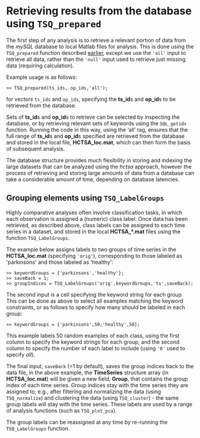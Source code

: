 # Retrieving results from the database using `TSQ_prepared`

The first step of any analysis is to retrieve a relevant portion of data from the *mySQL* database to local Matlab files for analysis.
This is done using the `TSQ_prepared` function described [earlier](retrieving_to_compute.md), except we use the `'all'` input to retrieve all data, rather than the `'null'` input used to retrieve just missing data (requiring calculation).

Example usage is as follows:

    >> TSQ_prepared(ts_ids, op_ids,'all');

for vectors `ts_ids` and `op_ids`, specifying the **ts\_id**s and **op\_id**s to be retrieved from the database.

Sets of **ts_id**s and **op_id**s to retrieve can be selected by inspecting the database, or by retrieving relevant sets of keywords using the `SQL_getids` function.
Running the code in this way, using the ‘all’ tag, ensures that the full range of **ts\_id**s and **op\_id**s specified are retrieved from the database and stored in the local file, **HCTSA_loc.mat**, which can then form the basis of subsequent analysis.

The database structure provides much flexibility in storing and indexing the large datasets that can be analyzed using the *hctsa* approach, however the process of retrieving and storing large amounts of data from a database can take a considerable amount of time, depending on database latencies.

## Grouping elements using `TSQ_LabelGroups`
<!--{#sec:grouping_variables}-->

Highly comparative analyses often involve classification tasks, in which each observation is assigned a (numeric) class label.
Once data has been retrieved, as described above, class labels can be assigned to each time series in a dataset, and stored in the local **HCTSA_*.mat** files using the function `TSQ_LabelGroups`.

The example below assigns labels to two groups of time series in the **HCTSA_loc.mat** (specifying `'orig'`), corresponding to those labeled as 'parkinsons' and those labeled as 'healthy':

    >> keywordGroups = {'parkinsons','healthy'};
    >> saveBack = 1;
    >> groupIndices = TSQ_LabelGroups('orig',keywordGroups,'ts',saveBack);

The second input is a cell specifying the keyword string for each group.
This can be done as above to select all examples matching the keyword constraints, or as follows to specify how many should be labeled in each group:

    >> keywordGroups = {'parkinsons',50;'healthy',50};

This example labels 50 random examples of each class, using the first column to specify the keyword strings for each group, and the second column to specify the number of each label to include (using `'0'` used to specify *all*).

The final input, `saveBack` (=1 by default), saves the group indices back to the data file, in the above example, the **TimeSeries** structure array (in **HCTSA_loc.mat**) will be given a new field, **Group**, that contains the group index of each time series.
Group indices stay with the time series they are assigned to, e.g., after filtering and normalizing the data (using `TSQ_normalize`) and clustering the data (using `TSQ_cluster`) - the same group labels will stay with the time series.
These labels are used by a range of analysis functions (such as `TSQ_plot_pca`).


The group labels can be reassigned at any time by re-running the `TSQ_LabelGroups` function.